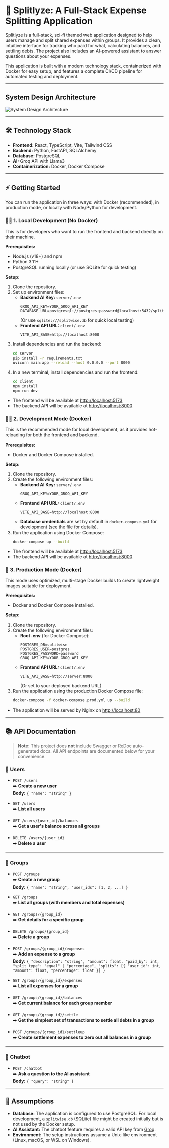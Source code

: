 # 🚀 Splitlyze: A Full-Stack Expense Splitting Application

Splitlyze is a full-stack, sci-fi themed web application designed to help users manage and split shared expenses within groups. It provides a clean, intuitive interface for tracking who paid for what, calculating balances, and settling debts. The project also includes an AI-powered assistant to answer questions about your expenses.

This application is built with a modern technology stack, containerized with Docker for easy setup, and features a complete CI/CD pipeline for automated testing and deployment.

---
##  System Design Architecture
![System Design Architecture](systemSplitwise.png)

---

## 🛠️ Technology Stack

- **Frontend:** React, TypeScript, Vite, Tailwind CSS
- **Backend:** Python, FastAPI, SQLAlchemy
- **Database:** PostgreSQL
- **AI:** Groq API with Llama3
- **Containerization:** Docker, Docker Compose

---

## ⚡ Getting Started

You can run the application in three ways: with Docker (recommended), in production mode, or locally with Node/Python for development.

### 🧑‍💻 1. Local Development (No Docker)

This is for developers who want to run the frontend and backend directly on their machine.

**Prerequisites:**
- Node.js (v18+) and npm
- Python 3.11+
- PostgreSQL running locally (or use SQLite for quick testing)

**Setup:**
1. Clone the repository.
2. Set up environment files:
   - **Backend AI Key:** `server/.env`
     ```env
     GROQ_API_KEY=YOUR_GROQ_API_KEY
     DATABASE_URL=postgresql://postgres:password@localhost:5432/splitwise
     ```
     (Or use `sqlite:///splitwise.db` for quick local testing)
   - **Frontend API URL:** `client/.env`
     ```env
     VITE_API_BASE=http://localhost:8000
     ```
3. Install dependencies and run the backend:
   ```bash
   cd server
   pip install -r requirements.txt
   uvicorn main:app --reload --host 0.0.0.0 --port 8000
   ```
4. In a new terminal, install dependencies and run the frontend:
   ```bash
   cd client
   npm install
   npm run dev
   ```
- The frontend will be available at [http://localhost:5173](http://localhost:5173)
- The backend API will be available at [http://localhost:8000](http://localhost:8000)

### 🧑‍💻 2. Development Mode (Docker)

This is the recommended mode for local development, as it provides hot-reloading for both the frontend and backend.

**Prerequisites:**
- Docker and Docker Compose installed.

**Setup:**
1. Clone the repository.
2. Create the following environment files:
   - **Backend AI Key:** `server/.env`
     ```env
     GROQ_API_KEY=YOUR_GROQ_API_KEY
     ```
   - **Frontend API URL:** `client/.env`
     ```env
     VITE_API_BASE=http://localhost:8000
     ```
   - **Database credentials** are set by default in `docker-compose.yml` for development (see the file for details).
3. Run the application using Docker Compose:
   ```bash
   docker-compose up --build
   ```
- The frontend will be available at [http://localhost:5173](http://localhost:5173)
- The backend API will be available at [http://localhost:8000](http://localhost:8000)

### 🚢 3. Production Mode (Docker)

This mode uses optimized, multi-stage Docker builds to create lightweight images suitable for deployment.

**Prerequisites:**
- Docker and Docker Compose installed.

**Setup:**
1. Clone the repository.
2. Create the following environment files:
   - **Root .env** (for Docker Compose):
     ```env
     POSTGRES_DB=splitwise
     POSTGRES_USER=postgres
     POSTGRES_PASSWORD=password
     GROQ_API_KEY=YOUR_GROQ_API_KEY
     ```
   - **Frontend API URL:** `client/.env`
     ```env
     VITE_API_BASE=http://server:8000
     ```
     (Or set to your deployed backend URL)
3. Run the application using the production Docker Compose file:
   ```bash
   docker-compose -f docker-compose.prod.yml up --build
   ```
- The application will be served by Nginx on [http://localhost:80](http://localhost:80)

---

## 📚 API Documentation

> **Note:** This project does **not** include Swagger or ReDoc auto-generated docs. All API endpoints are documented below for your convenience.

### 👤 Users

- `POST /users`  
  ➡️ **Create a new user**  
  **Body:** `{ "name": "string" }`

- `GET /users`  
  ➡️ **List all users**

- `GET /users/{user_id}/balances`  
  ➡️ **Get a user's balance across all groups**

- `DELETE /users/{user_id}`  
  ➡️ **Delete a user**

---

### 👥 Groups

- `POST /groups`  
  ➡️ **Create a new group**  
  **Body:** `{ "name": "string", "user_ids": [1, 2, ...] }`

- `GET /groups`  
  ➡️ **List all groups (with members and total expenses)**

- `GET /groups/{group_id}`  
  ➡️ **Get details for a specific group**

- `DELETE /groups/{group_id}`  
  ➡️ **Delete a group**

- `POST /groups/{group_id}/expenses`  
  ➡️ **Add an expense to a group**  
  **Body:** `{ "description": "string", "amount": float, "paid_by": int, "split_type": "equal" | "percentage", "splits": [{ "user_id": int, "amount": float, "percentage": float }] }`

- `GET /groups/{group_id}/expenses`  
  ➡️ **List all expenses for a group**

- `GET /groups/{group_id}/balances`  
  ➡️ **Get current balance for each group member**

- `GET /groups/{group_id}/settle`  
  ➡️ **Get the simplest set of transactions to settle all debts in a group**

- `POST /groups/{group_id}/settleup`  
  ➡️ **Create settlement expenses to zero out all balances in a group**

---

### 🤖 Chatbot

- `POST /chatbot`  
  ➡️ **Ask a question to the AI assistant**  
  **Body:** `{ "query": "string" }`

---

## 📝 Assumptions

- **Database:** The application is configured to use PostgreSQL. For local development, a `splitwise.db` (SQLite) file might be created initially but is not used by the Docker setup.
- **AI Assistant:** The chatbot feature requires a valid API key from [Groq](https://groq.com/).
- **Environment:** The setup instructions assume a Unix-like environment (Linux, macOS, or WSL on Windows).
